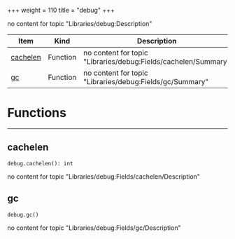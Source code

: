 +++
weight = 110
title = "debug"
+++

no content for topic "Libraries/debug:Description"

| Item | Kind | Description |
| --- | --- | --- |
| [cachelen](#cachelen) | Function | no content for topic "Libraries/debug:Fields/cachelen/Summary" |
| [gc](#gc) | Function | no content for topic "Libraries/debug:Fields/gc/Summary" |

# Functions

----

## cachelen

 `debug.cachelen(): int`

no content for topic "Libraries/debug:Fields/cachelen/Description"

## gc

 `debug.gc()`

no content for topic "Libraries/debug:Fields/gc/Description"